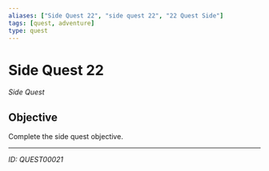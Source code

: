 ```yaml
---
aliases: ["Side Quest 22", "side quest 22", "22 Quest Side"]
tags: [quest, adventure]
type: quest
---
```


# Side Quest 22

*Side Quest*

## Objective
Complete the side quest objective.

---
*ID: QUEST00021*